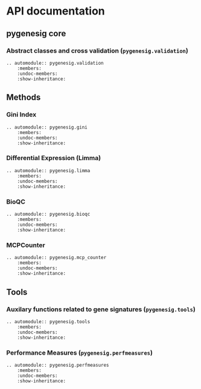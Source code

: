 # API documentation

## pygenesig core
### Abstract classes and cross validation (`pygenesig.validation`)
```eval_rst
.. automodule:: pygenesig.validation
    :members:
    :undoc-members:
    :show-inheritance:
```

## Methods 
### Gini Index

```eval_rst
.. automodule:: pygenesig.gini
    :members:
    :undoc-members:
    :show-inheritance:
```

### Differential Expression (Limma)

```eval_rst
.. automodule:: pygenesig.limma
    :members:
    :undoc-members:
    :show-inheritance:
```

### BioQC

```eval_rst
.. automodule:: pygenesig.bioqc
    :members:
    :undoc-members:
    :show-inheritance:
```

### MCPCounter

```eval_rst
.. automodule:: pygenesig.mcp_counter
    :members:
    :undoc-members:
    :show-inheritance:
```

## Tools
### Auxilary functions related to gene signatures (`pygenesig.tools`) 
```eval_rst
.. automodule:: pygenesig.tools
    :members:
    :undoc-members:
    :show-inheritance:
```

### Performance Measures (`pygenesig.perfmeasures`)

```eval_rst
.. automodule:: pygenesig.perfmeasures
    :members:
    :undoc-members:
    :show-inheritance:
```



